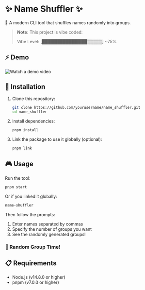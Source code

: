 # ✨ Name Shuffler ✨

🔀 A modern CLI tool that shuffles names randomly into groups.

> **Note:** This project is vibe coded:
>
> Vibe Level: [███████████████▒▒▒▒▒] ~75%

## ⚡ Demo

![Watch a demo video](./assets/demo.avif)

## 🚀 Installation

1. Clone this repository:

   ```bash
   git clone https://github.com/yourusername/name_shuffler.git
   cd name_shuffler
   ```

2. Install dependencies:

   ```bash
   pnpm install
   ```

3. Link the package to use it globally (optional):

   ```bash
   pnpm link
   ```

## 🎮 Usage

Run the tool:

```bash
pnpm start
```

Or if you linked it globally:

```bash
name-shuffler
```

Then follow the prompts:

1. Enter names separated by commas
2. Specify the number of groups you want
3. See the randomly generated groups!

### 🎲 Random Group Time!

## 📋 Requirements

- Node.js (v14.8.0 or higher)
- pnpm (v7.0.0 or higher)
